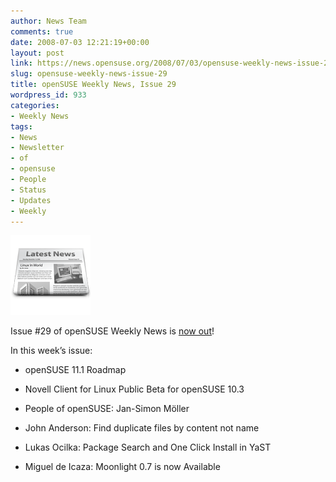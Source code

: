 ```yaml
---
author: News Team
comments: true
date: 2008-07-03 12:21:19+00:00
layout: post
link: https://news.opensuse.org/2008/07/03/opensuse-weekly-news-issue-29/
slug: opensuse-weekly-news-issue-29
title: openSUSE Weekly News, Issue 29
wordpress_id: 933
categories:
- Weekly News
tags:
- News
- Newsletter
- of
- opensuse
- People
- Status
- Updates
- Weekly
---
```


![news](/wp-content/uploads/2007/11/knewsticker.png)

Issue #29 of openSUSE Weekly News is [now out](http://en.opensuse.org/OpenSUSE_Weekly_News/29)!

In this week’s issue:



	
  * openSUSE 11.1 Roadmap 

	
  * Novell Client for Linux Public Beta for openSUSE 10.3

	
  * People of openSUSE: Jan-Simon Möller 

	
  * John Anderson: Find duplicate files by content not name

	
  * Lukas Ocilka: Package Search and One Click Install in YaST

	
  * Miguel de Icaza: Moonlight 0.7 is now Available


